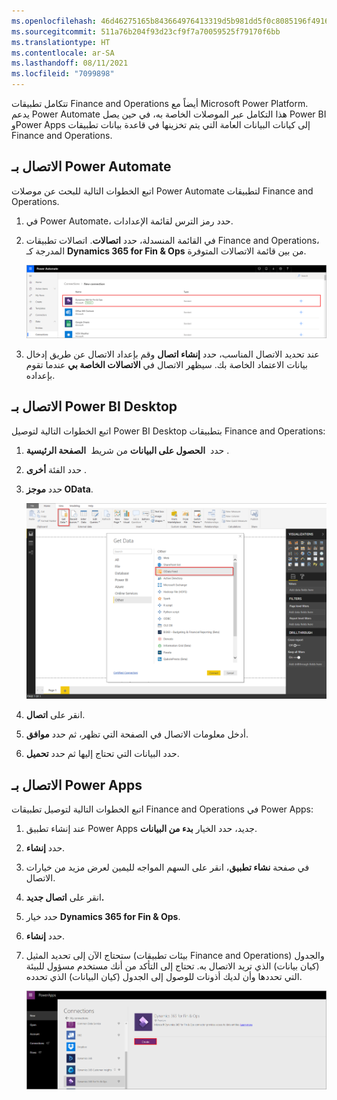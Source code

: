 ```yaml
---
ms.openlocfilehash: 46d46275165b843664976413319d5b981dd5f0c8085196f49162bf90e80f39a0
ms.sourcegitcommit: 511a76b204f93d23cf9f7a70059525f79170f6bb
ms.translationtype: HT
ms.contentlocale: ar-SA
ms.lasthandoff: 08/11/2021
ms.locfileid: "7099898"
---
```

تتكامل تطبيقات Finance and Operations أيضاً مع Microsoft Power Platform.
يدعم Power Automate هذا التكامل عبر الموصلات الخاصة به، في حين يصل Power BI وPower Apps إلى كيانات البيانات العامة التي يتم تخزينها في قاعدة بيانات تطبيقات Finance and Operations. 

## <a name="connect-to-power-automate"></a>الاتصال بـ Power Automate

اتبع الخطوات التالية للبحث عن موصلات Power Automate لتطبيقات Finance and Operations. 

1.  في Power Automate، حدد رمز الترس لقائمة الإعدادات.
2.  في القائمة المنسدلة، حدد **اتصالات**. اتصالات تطبيقات Finance and Operations، المدرجة كـ **Dynamics 365 for Fin & Ops** من بين قائمة الاتصالات المتوفرة.

    [![لقطة الشاشة هذه من Power Automate وتُظهر إضافة تطبيقات Finance and Operations كاتصال في صفحة إدارة اتصالاتك.](../media/flow.png)](../media/flow.png#lightbox)

4.  عند تحديد الاتصال المناسب، حدد **إنشاء اتصال** وقم بإعداد الاتصال عن طريق إدخال بيانات الاعتماد الخاصة بك. سيظهر الاتصال في **الاتصالات الخاصة بي** عندما تقوم بإعداده.

## <a name="connect-to-power-bi-desktop"></a>الاتصال بـ Power BI Desktop
  
اتبع الخطوات التالية لتوصيل Power BI Desktop بتطبيقات Finance and Operations: 

1.  حدد  **الحصول على البيانات** من شريط  **الصفحة الرئيسية** .
2.  حدد الفئة **أخرى** .
3.  حدد **موجز OData**.

    [![تعرض لقطة الشاشة هذه من تطبيقات Power BI Desktop شاشة الحصول على البيانات للاتصال بموجز OData.](../media/power-bi.png)](../media/power-bi.png#lightbox)
4.  انقر على **اتصال**.
5.  أدخل معلومات الاتصال في الصفحة التي تظهر، ثم حدد **موافق**.
5.  حدد البيانات التي تحتاج إليها ثم حدد **تحميل**.

## <a name="connect-to-power-apps"></a>الاتصال بـ Power Apps

اتبع الخطوات التالية لتوصيل تطبيقات  Finance and Operations في Power Apps:


1.  عند إنشاء تطبيق Power Apps جديد، حدد الخيار **بدء من البيانات**. 
2.  حدد **إنشاء**.
3.  في صفحة **نشاء تطبيق**، انقر على السهم المواجه لليمين لعرض مزيد من خيارات الاتصال. 
4.  انقر على **اتصال جديد.** 
5.  حدد خيار **Dynamics 365 for Fin & Ops**.
6.  حدد **إنشاء**. 
7.  ستحتاج الآن إلى تحديد المثيل (بيئات تطبيقات Finance and Operations) والجدول (كيان بيانات) الذي تريد الاتصال به. تحتاج إلى التأكد من أنك مستخدم مسؤول للبيئة التي تحددها وأن لديك أذونات للوصول إلى الجدول (كيان البيانات) الذي تحدده. 

     [![تعرض لقطة شاشة Power Apps تحديد مصادر البيانات في الشريط وتوصيل بيانات تطبيقات Finance and Operations ](../media/power-apps.png)](../media/power-apps.png#lightbox)
  


   
